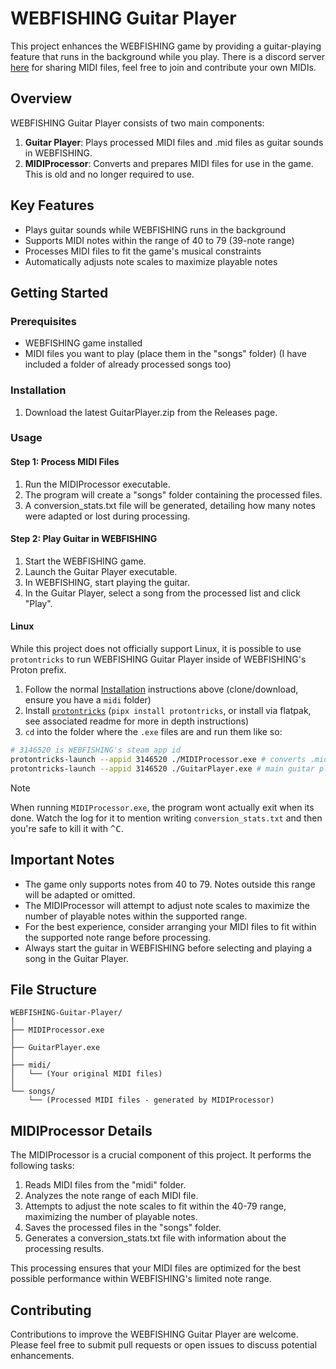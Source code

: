 # WEBFISHING Guitar Player

This project enhances the WEBFISHING game by providing a guitar-playing feature that runs in the background while you play.
There is a discord server [here](https://discord.gg/7WtemYDazb) for sharing MIDI files, feel free to join and contribute your own MIDIs.


## Overview

WEBFISHING Guitar Player consists of two main components:

1. **Guitar Player**: Plays processed MIDI files and .mid files as guitar sounds in WEBFISHING.
2. **MIDIProcessor**: Converts and prepares MIDI files for use in the game.  This is old and no longer required to use.

## Key Features

- Plays guitar sounds while WEBFISHING runs in the background
- Supports MIDI notes within the range of 40 to 79 (39-note range)
- Processes MIDI files to fit the game's musical constraints
- Automatically adjusts note scales to maximize playable notes

## Getting Started

### Prerequisites

- WEBFISHING game installed
- MIDI files you want to play (place them in the "songs" folder) (I have included a folder of already processed songs too)

### Installation

1. Download the latest GuitarPlayer.zip from the Releases page.

### Usage

#### Step 1: Process MIDI Files

1. Run the MIDIProcessor executable.
2. The program will create a "songs" folder containing the processed files.
3. A conversion_stats.txt file will be generated, detailing how many notes were adapted or lost during processing.

#### Step 2: Play Guitar in WEBFISHING

1. Start the WEBFISHING game.
2. Launch the Guitar Player executable.
3. In WEBFISHING, start playing the guitar.
4. In the Guitar Player, select a song from the processed list and click "Play".

#### Linux

While this project does not officially support Linux, it is possible to use `protontricks` to run WEBFISHING Guitar Player inside of WEBFISHING's Proton prefix.

1. Follow the normal [Installation](#installation) instructions above (clone/download, ensure you have a `midi` folder)
2. Install [`protontricks`](https://github.com/Matoking/protontricks) (`pipx install protontricks`, or install via flatpak, see associated readme for more in depth instructions)
3. `cd` into the folder where the `.exe` files are and run them like so:
```bash
# 3146520 is WEBFISHING's steam app id
protontricks-launch --appid 3146520 ./MIDIProcessor.exe # converts .mid files from ./midi/
protontricks-launch --appid 3146520 ./GuitarPlayer.exe # main guitar player application; WEBFISHING must already be running
```

> [!NOTE]
> When running `MIDIProcessor.exe`, the program wont actually exit when its done. Watch the log for it to mention writing `conversion_stats.txt` and then you're safe to kill it with <kbd>^C</kbd>.

## Important Notes

- The game only supports notes from 40 to 79. Notes outside this range will be adapted or omitted.
- The MIDIProcessor will attempt to adjust note scales to maximize the number of playable notes within the supported range.
- For the best experience, consider arranging your MIDI files to fit within the supported note range before processing.
- Always start the guitar in WEBFISHING before selecting and playing a song in the Guitar Player.

## File Structure

```
WEBFISHING-Guitar-Player/
│
├── MIDIProcessor.exe
│
├── GuitarPlayer.exe
│
├── midi/
│   └── (Your original MIDI files)
│
└── songs/
    └── (Processed MIDI files - generated by MIDIProcessor)
```

## MIDIProcessor Details

The MIDIProcessor is a crucial component of this project. It performs the following tasks:

1. Reads MIDI files from the "midi" folder.
2. Analyzes the note range of each MIDI file.
3. Attempts to adjust the note scales to fit within the 40-79 range, maximizing the number of playable notes.
5. Saves the processed files in the "songs" folder.
6. Generates a conversion_stats.txt file with information about the processing results.

This processing ensures that your MIDI files are optimized for the best possible performance within WEBFISHING's limited note range.

## Contributing

Contributions to improve the WEBFISHING Guitar Player are welcome. Please feel free to submit pull requests or open issues to discuss potential enhancements.

